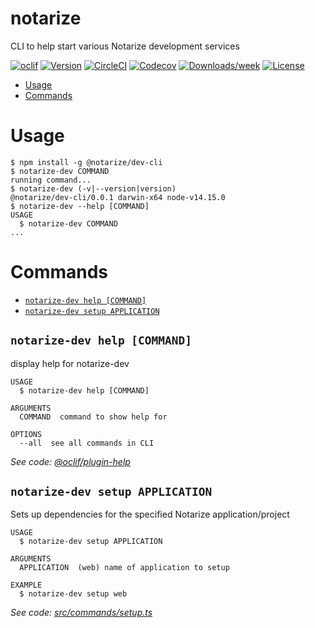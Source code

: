 notarize
========

CLI to help start various Notarize development services

[![oclif](https://img.shields.io/badge/cli-oclif-brightgreen.svg)](https://oclif.io)
[![Version](https://img.shields.io/npm/v/notarize.svg)](https://npmjs.org/package/notarize)
[![CircleCI](https://circleci.com/gh/repositories/cli/tree/master.svg?style=shield)](https://circleci.com/gh/repositories/cli/tree/master)
[![Codecov](https://codecov.io/gh/repositories/cli/branch/master/graph/badge.svg)](https://codecov.io/gh/repositories/cli)
[![Downloads/week](https://img.shields.io/npm/dw/notarize.svg)](https://npmjs.org/package/notarize)
[![License](https://img.shields.io/npm/l/notarize.svg)](https://github.com/repositories/cli/blob/master/package.json)

<!-- toc -->
* [Usage](#usage)
* [Commands](#commands)
<!-- tocstop -->
# Usage
<!-- usage -->
```sh-session
$ npm install -g @notarize/dev-cli
$ notarize-dev COMMAND
running command...
$ notarize-dev (-v|--version|version)
@notarize/dev-cli/0.0.1 darwin-x64 node-v14.15.0
$ notarize-dev --help [COMMAND]
USAGE
  $ notarize-dev COMMAND
...
```
<!-- usagestop -->
# Commands
<!-- commands -->
* [`notarize-dev help [COMMAND]`](#notarize-dev-help-command)
* [`notarize-dev setup APPLICATION`](#notarize-dev-setup-application)

## `notarize-dev help [COMMAND]`

display help for notarize-dev

```
USAGE
  $ notarize-dev help [COMMAND]

ARGUMENTS
  COMMAND  command to show help for

OPTIONS
  --all  see all commands in CLI
```

_See code: [@oclif/plugin-help](https://github.com/oclif/plugin-help/blob/v3.2.2/src/commands/help.ts)_

## `notarize-dev setup APPLICATION`

Sets up dependencies for the specified Notarize application/project

```
USAGE
  $ notarize-dev setup APPLICATION

ARGUMENTS
  APPLICATION  (web) name of application to setup

EXAMPLE
  $ notarize-dev setup web
```

_See code: [src/commands/setup.ts](https://github.com/notarize/dev-cli/blob/v0.0.1/src/commands/setup.ts)_
<!-- commandsstop -->
